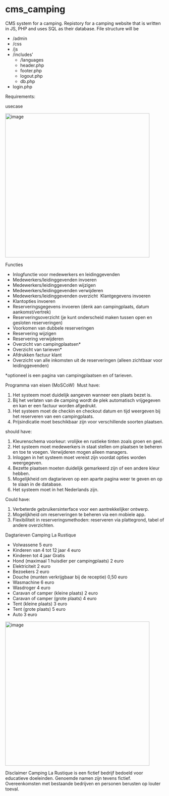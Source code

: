 # cms_camping
CMS system for a camping.
Repistory for a camping website that is written in JS, PHP and uses SQL as their database.
File structure will be

- /admin
- /css
- /js
- /includes'
  - /languages
  - header.php
  - footer.php
  - logout.php
  - db.php
- login.php



Requirements:

usecase

<img width="457" alt="image" src="https://github.com/RonanTalboom/cms_camping/assets/8617184/fc93dd4a-6909-4717-8cec-ac14bb25a381">



Functies
- Inlogfunctie voor medewerkers en leidinggevenden 
- Medewerkers/leidinggevenden invoeren 
- Medewerkers/leidinggevenden wijzigen 
- Medewerkers/leidinggevenden verwijderen 
- Medewerkers/leidinggevenden overzicht  Klantgegevens invoeren 
- Klantopties invoeren 
- Reserveringsgegevens invoeren (denk aan campingplaats, datum aankomst/vertrek) 
- Reserveringsoverzicht (je kunt onderscheid maken tussen open en gesloten reserveringen) 
- Voorkomen van dubbele reserveringen 
- Reservering wijzigen  
- Reservering verwijderen 
- Overzicht van campingplaatsen* 
- Overzicht van tarieven* 
- Afdrukken factuur klant  
- Overzicht van alle inkomsten uit de reserveringen (alleen zichtbaar voor leidinggevenden)   

*optioneel is een pagina van campingplaatsen en of tarieven.

Programma van eisen (MoSCoW)  Must have:
1. Het systeem moet duidelijk aangeven wanneer een plaats bezet is.
2. Bij het verlaten van de camping wordt de plek automatisch vrijgegeven en kan er een factuur worden afgedrukt.
3. Het systeem moet de checkin en checkout datum en tijd weergeven bij het reserveren van een campingplaats.
4. Prijsindicatie moet beschikbaar zijn voor verschillende soorten plaatsen.

should have:
1. Kleurenschema voorkeur: vrolijke en rustieke tinten zoals groen en geel.
2. Het systeem moet medewerkers in staat stellen om plaatsen te beheren en toe te voegen. Verwijderen mogen alleen managers.
3. Inloggen in het systeem moet vereist zijn voordat opties worden weergegeven.
4. Bezette plaatsen moeten duidelijk gemarkeerd zijn of een andere kleur hebben.
5. Mogelijkheid om dagtarieven op een aparte pagina weer te geven en op te slaan in de database.
6. Het systeem moet in het Nederlands zijn.

Could have:
1. Verbeterde gebruikersinterface voor een aantrekkelijker ontwerp.
2. Mogelijkheid om reserveringen te beheren via een mobiele app.
3. Flexibiliteit in reserveringsmethoden: reserveren via plattegrond, tabel of andere overzichten.









Dagtarieven Camping La Rustique 
- Volwassene 	5 euro
- Kinderen van 4 tot 12 jaar 	4 euro
- Kinderen tot 4 jaar 	Gratis
- Hond (maximaal 1 huisdier per campingplaats)	2 euro
- Elektriciteit 	2 euro
- Bezoekers	2 euro
- Douche (munten verkrijgbaar bij de receptie)	0,50 euro
- Wasmachine 	6 euro
- Wasdroger	4 euro
- Caravan of camper (kleine plaats) 	2 euro
- Caravan of camper (grote plaats)	4 euro
- Tent (kleine plaats)	3 euro
- Tent (grote plaats)	5 euro
- Auto	3 euro

<img width="457" alt="image" src="https://github.com/RonanTalboom/cms_camping/assets/8617184/2a40fdc1-6027-4a1d-a9c4-5ab49be553b7">



Disclaimer
Camping La Rustique is een fictief bedrijf bedoeld voor educatieve doeleinden. Genoemde namen zijn tevens fictief. Overeenkomsten met bestaande bedrijven en personen berusten op louter toeval.
